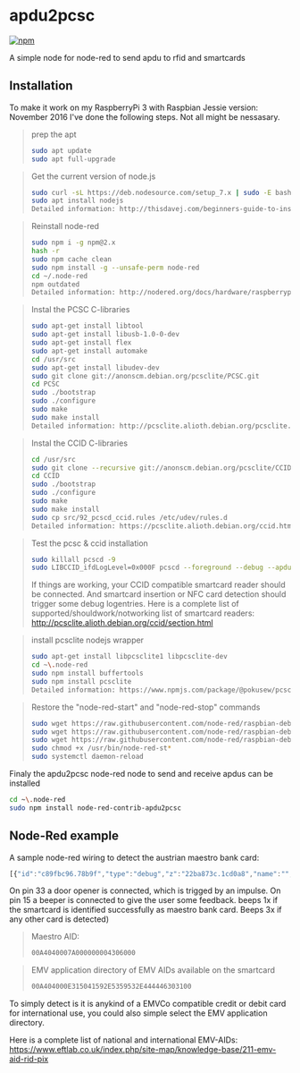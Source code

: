 # apdu2pcsc

[![npm](https://img.shields.io/npm/v/node-red-contrib-apdu2pcsc.svg?maxAge=2592000)](https://www.npmjs.com/package/node-red-contrib-apdu2pcsc)

A simple node for node-red to send apdu to rfid and smartcards

## Installation
To make it work on my RaspberryPi 3 with Raspbian Jessie version: November 2016 
I've done the following steps. Not all might be nessasary. 

> prep the apt
> ```bash
> sudo apt update
> sudo apt full-upgrade
> ```

> Get the current version of node.js
> ```bash
> sudo curl -sL https://deb.nodesource.com/setup_7.x | sudo -E bash -
> sudo apt install nodejs
> Detailed information: http://thisdavej.com/beginners-guide-to-installing-node-js-on-a-raspberry-pi/
> ```

> Reinstall node-red
> ```bash
> sudo npm i -g npm@2.x
> hash -r
> sudo npm cache clean
> sudo npm install -g --unsafe-perm node-red
> cd ~/.node-red
> npm outdated
> Detailed information: http://nodered.org/docs/hardware/raspberrypi	
> ```

> Instal the PCSC C-libraries
> ```bash
> sudo apt-get install libtool
> sudo apt-get install libusb-1.0-0-dev
> sudo apt-get install flex
> sudo apt-get install automake
> cd /usr/src
> sudo apt-get install libudev-dev
> sudo git clone git://anonscm.debian.org/pcsclite/PCSC.git
> cd PCSC
> sudo ./bootstrap
> sudo ./configure
> sudo make
> sudo make install
> Detailed information: http://pcsclite.alioth.debian.org/pcsclite.html 
> ```

> Instal the CCID C-libraries
> ```bash
> cd /usr/src
> sudo git clone --recursive git://anonscm.debian.org/pcsclite/CCID.git
> cd CCID
> sudo ./bootstrap
> sudo ./configure
> sudo make
> sudo make install
> sudo cp src/92_pcscd_ccid.rules /etc/udev/rules.d
> Detailed information: https://pcsclite.alioth.debian.org/ccid.html 
> ```

> Test the pcsc & ccid installation
> ```bash
> sudo killall pcscd -9
> sudo LIBCCID_ifdLogLevel=0x000F pcscd --foreground --debug --apdu --color
> ```
> If things are working, your CCID compatible smartcard reader should be connected.
> And smartcard insertion or NFC card detection should trigger some debug logentries.
> Here is a complete list of supported/shouldwork/notworking list of smartcard readers: 
> http://pcsclite.alioth.debian.org/ccid/section.html

> install pcsclite nodejs wrapper
> ```bash
> sudo apt-get install libpcsclite1 libpcsclite-dev
> cd ~\.node-red
> sudo npm install buffertools
> sudo npm install pcsclite
> Detailed information: https://www.npmjs.com/package/@pokusew/pcsclite  
> ```

> Restore the "node-red-start" and "node-red-stop" commands
> ```bash
> sudo wget https://raw.githubusercontent.com/node-red/raspbian-deb-package/master/resources/nodered.service -O /lib/systemd/system>>/nodered.service
> sudo wget https://raw.githubusercontent.com/node-red/raspbian-deb-package/master/resources/node-red-start -O /usr/bin/node-red-start
> sudo wget https://raw.githubusercontent.com/node-red/raspbian-deb-package/master/resources/node-red-stop -O /usr/bin/node-red-stop
> sudo chmod +x /usr/bin/node-red-st*
> sudo systemctl daemon-reload
> ```

Finaly the apdu2pcsc node-red node to send and receive apdus can be installed
```bash
cd ~\.node-red
sudo npm install node-red-contrib-apdu2pcsc
```

## Node-Red example
A sample node-red wiring to detect the austrian maestro bank card:
```javascript
[{"id":"c89fbc96.78b9f","type":"debug","z":"22ba873c.1cd0a8","name":"","active":true,"console":"false","complete":"false","x":506.5,"y":209.33334350585938,"wires":[]},{"id":"4fd940ec.28b05","type":"function","z":"22ba873c.1cd0a8","name":"Austrian maestro detection","func":"if(msg.payload == 'card inserted')\n{\n    msg.payload = '00A40000023F0000';\n    return msg;\n}\nelse if(msg.payload.indexOf('00A40000023F0000') >= 0 &&\n   msg.payload.substr(msg.payload.length - 4, 4) == '9000')\n{\n    msg.payload = '00A404000E315041592E5359532E444446303100';\n    return msg;\n}\nelse if(msg.payload.indexOf('00A404000E315041592E5359532E444446303100') >= 0 &&\n   msg.payload.substr(msg.payload.length - 4, 4) == '9000')\n{\n    msg.payload = '00A4040007A000000004306000'\n    return msg;\n}\nelse if(msg.payload.indexOf('00A4040007A000000004306000') >= 0 &&\n   msg.payload.substr(msg.payload.length - 4, 4) == '9000')\n{\n    msg.payload = 'maestro detected'\n    return msg;\n}\nelse if(msg.payload == 'card removed')\n{\n}\nelse\n{\n    msg.payload = 'none maestro';\n    return msg;\n}\n\n","outputs":1,"noerr":0,"x":192.50001525878906,"y":305.33331298828125,"wires":[["399239ee.3de70e","ecc1190e.28617"]]},{"id":"399239ee.3de70e","type":"function","z":"22ba873c.1cd0a8","name":"trigger on detection","func":"if(msg.payload == 'maestro detected')\n{\n    msg.payload = 1;\n    return msg;\n}\n","outputs":1,"noerr":0,"x":321.5,"y":436.6666259765625,"wires":[["d993acc0.361cf","26ee80a0.3d9b28"]]},{"id":"d993acc0.361cf","type":"trigger","z":"22ba873c.1cd0a8","op1":"0","op2":"1","op1type":"str","op2type":"str","duration":"250","extend":false,"units":"ms","reset":"","name":"","x":312.5,"y":517.6666259765625,"wires":[["9646093e.bbd13"]]},{"id":"9646093e.bbd13","type":"rpi-gpio out","z":"22ba873c.1cd0a8","name":"","pin":"33","set":true,"level":"1","out":"out","x":323.5,"y":584.6666259765625,"wires":[]},{"id":"1cd2f586.d540ca","type":"rpi-gpio out","z":"22ba873c.1cd0a8","name":"","pin":"15","set":true,"level":"0","out":"out","x":967.5,"y":429.6666564941406,"wires":[]},{"id":"26ee80a0.3d9b28","type":"trigger","z":"22ba873c.1cd0a8","op1":"1","op2":"0","op1type":"str","op2type":"str","duration":"100","extend":false,"units":"ms","reset":"","name":"","x":799.3333740234375,"y":431.3333435058594,"wires":[["1cd2f586.d540ca"]]},{"id":"ecc1190e.28617","type":"function","z":"22ba873c.1cd0a8","name":"trigger on none maestro","func":"if(msg.payload == 'none maestro')\n{\n    msg.payload = 1;\n    return msg;\n}\n","outputs":1,"noerr":0,"x":549.3333129882812,"y":305.3333435058594,"wires":[["26ee80a0.3d9b28","b523f1d1.bc32d"]]},{"id":"b523f1d1.bc32d","type":"delay","z":"22ba873c.1cd0a8","name":"","pauseType":"delay","timeout":"250","timeoutUnits":"milliseconds","rate":"1","nbRateUnits":"1","rateUnits":"second","randomFirst":"1","randomLast":"5","randomUnits":"seconds","drop":false,"x":789.5000762939453,"y":307.33335876464844,"wires":[["26ee80a0.3d9b28","9193cd82.427bd8"]]},{"id":"9193cd82.427bd8","type":"delay","z":"22ba873c.1cd0a8","name":"","pauseType":"delay","timeout":"250","timeoutUnits":"milliseconds","rate":"1","nbRateUnits":"1","rateUnits":"second","randomFirst":"1","randomLast":"5","randomUnits":"seconds","drop":false,"x":1032.3333740234375,"y":307.3333435058594,"wires":[["26ee80a0.3d9b28"]]},{"id":"b5cc3d7a.1b354","type":"inject","z":"22ba873c.1cd0a8","name":"","topic":"","payload":"00A40000023F0000","payloadType":"str","repeat":"","crontab":"","once":false,"x":144.5,"y":89,"wires":[["51d67592.8d7c3c"]]},{"id":"51d67592.8d7c3c","type":"Apdu2Pcsc","z":"22ba873c.1cd0a8","name":"","x":179.50001525878906,"y":207.00001525878906,"wires":[["4fd940ec.28b05","c89fbc96.78b9f"]]}]
```
On pin 33 a door opener is connected, which is trigged by an impulse.
On pin 15 a beeper is connected to give the user some feedback.
beeps 1x if the smartcard is identified successfully as maestro bank card. 
Beeps 3x if any other card is detected)

> Maestro AID:
> ```bash
> 00A4040007A000000004306000
> ```

> EMV application directory of EMV AIDs available on the smartcard
> ```bash
> 00A404000E315041592E5359532E444446303100
> ```

To simply detect is it is anykind of a EMVCo compatible credit or debit card for
international use, you could also simple select the EMV application directory.

Here is a complete list of national and international EMV-AIDs:
https://www.eftlab.co.uk/index.php/site-map/knowledge-base/211-emv-aid-rid-pix
